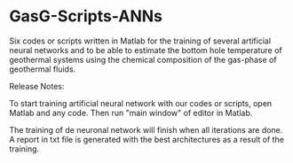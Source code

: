 # GasG-Scripts-ANNs
Six codes or scripts written in Matlab for the training of several artificial neural networks and to be able to estimate the bottom hole temperature of geothermal systems using the chemical composition of the gas-phase of geothermal fluids.

Release Notes:

To start training artificial neural network with our codes or scripts, open Matlab and any code. Then run "main window" of editor in Matlab.

The training of de neuronal network will finish when all iterations are done. A report in txt file is generated with the best architectures as a result of the training.
